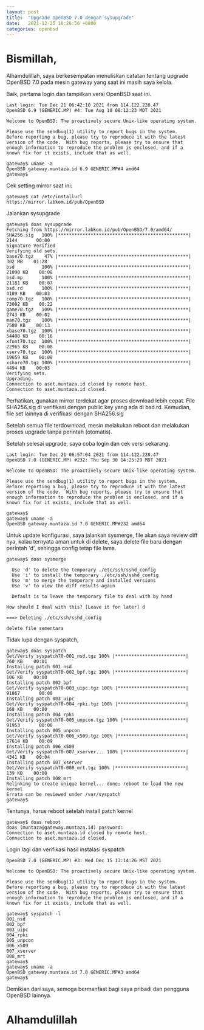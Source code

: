 ```yaml
---
layout: post
title:  "Upgrade OpenBSD 7.0 dengan sysupgrade"
date:   2021-12-25 10:26:56 +0800
categories: openbsd
---
```


# Bismillah,

Alhamdulillah, saya berkesempatan menuliskan catatan tentang upgrade OpenBSD 7.0 
pada mesin gateway yang saat ini masih saya kelola.

Baik, pertama login dan tampilkan versi OpenBSD saat ini.


```text
Last login: Tue Dec 21 06:42:10 2021 from 114.122.228.47
OpenBSD 6.9 (GENERIC.MP) #4: Tue Aug 10 08:12:23 MDT 2021

Welcome to OpenBSD: The proactively secure Unix-like operating system.

Please use the sendbug(1) utility to report bugs in the system.
Before reporting a bug, please try to reproduce it with the latest
version of the code.  With bug reports, please try to ensure that
enough information to reproduce the problem is enclosed, and if a
known fix for it exists, include that as well.

gateway$ uname -a                                                   
OpenBSD gateway.muntaza.id 6.9 GENERIC.MP#4 amd64
gateway$ 
```

Cek setting mirror saat ini:

```text
gateway$ cat /etc/installurl                                                      
https://mirror.labkom.id/pub/OpenBSD
```

Jalankan sysupgrade


```text
gateway$ doas sysupgrade                   
Fetching from https://mirror.labkom.id/pub/OpenBSD/7.0/amd64/
SHA256.sig   100% |************************************************|  2144       00:00    
Signature Verified
Verifying old sets.
base70.tgz    47% |************************************************|   302 MB    01:28    
bsd          100% |************************************************| 21090 KB    00:08    
bsd.mp       100% |************************************************| 21181 KB    00:07    
bsd.rd       100% |************************************************|  4109 KB    00:03    
comp70.tgz   100% |************************************************| 73002 KB    00:22    
game70.tgz   100% |************************************************|  2743 KB    00:02    
man70.tgz    100% |************************************************|  7580 KB    00:13    
xbase70.tgz  100% |************************************************| 54408 KB    00:16    
xfont70.tgz  100% |************************************************| 22965 KB    00:08    
xserv70.tgz  100% |************************************************| 19659 KB    00:08    
xshare70.tgz 100% |************************************************|  4494 KB    00:03    
Verifying sets.
Upgrading.
Connection to aset.muntaza.id closed by remote host.
Connection to aset.muntaza.id closed.
```

Perhatikan, gunakan mirror terdekat agar proses download lebih cepat. File SHA256.sig di verifikasi dengan public key yang ada di bsd.rd. Kemudian, file set lainnya di verifikasi dengan SHA256.sig

Setelah semua file terdownload, mesin melakukan reboot dan melakukan proses upgrade tanpa perintah (otomatis).

Setelah selesai upgrade, saya coba login dan cek versi sekarang.



```text
Last login: Tue Dec 21 06:57:04 2021 from 114.122.228.47
OpenBSD 7.0 (GENERIC.MP) #232: Thu Sep 30 14:25:29 MDT 2021

Welcome to OpenBSD: The proactively secure Unix-like operating system.

Please use the sendbug(1) utility to report bugs in the system.
Before reporting a bug, please try to reproduce it with the latest
version of the code.  With bug reports, please try to ensure that
enough information to reproduce the problem is enclosed, and if a
known fix for it exists, include that as well.

gateway$ 
gateway$ uname -a                                                                                
OpenBSD gateway.muntaza.id 7.0 GENERIC.MP#232 amd64
```

Untuk update konfigurasi, saya jalankan sysmerge, file akan saya review diff nya, kalau
ternyata aman untuk di delete, saya delete file baru dengan perintah 'd', sehingga config
tetap file lama.

```text
gateway$ doas sysmerge 

  Use 'd' to delete the temporary ./etc/ssh/sshd_config
  Use 'i' to install the temporary ./etc/ssh/sshd_config
  Use 'm' to merge the temporary and installed versions
  Use 'v' to view the diff results again

  Default is to leave the temporary file to deal with by hand

How should I deal with this? [Leave it for later] d

===> Deleting ./etc/ssh/sshd_config

delete file sementara
```

Tidak lupa dengan syspatch,

```text
gateway$ doas syspatch        
Get/Verify syspatch70-001_nsd.tgz 100% |**************************|   760 KB    00:01    
Installing patch 001_nsd
Get/Verify syspatch70-002_bpf.tgz 100% |**************************|   106 KB    00:00    
Installing patch 002_bpf
Get/Verify syspatch70-003_uipc.tgz 100% |*************************| 91867       00:00    
Installing patch 003_uipc
Get/Verify syspatch70-004_rpki.tgz 100% |*************************|   168 KB    00:00    
Installing patch 004_rpki
Get/Verify syspatch70-005_unpcon.tgz 100% |***********************| 91953       00:00    
Installing patch 005_unpcon
Get/Verify syspatch70-006_x509.tgz 100% |*************************| 17614 KB    00:09    
Installing patch 006_x509
Get/Verify syspatch70-007_xserver... 100% |***********************|  4341 KB    00:04    
Installing patch 007_xserver
Get/Verify syspatch70-008_mrt.tgz 100% |**************************|   139 KB    00:00    
Installing patch 008_mrt
Relinking to create unique kernel... done; reboot to load the new kernel
Errata can be reviewed under /var/syspatch
gateway$ 
```


Tentunya, harus reboot setelah install patch kernel

```text
gateway$ doas reboot
doas (muntaza@gateway.muntaza.id) password: 
Connection to aset.muntaza.id closed by remote host.
Connection to aset.muntaza.id closed.
```

Login lagi dan verifikasi hasil instalasi syspatch


```text
OpenBSD 7.0 (GENERIC.MP) #3: Wed Dec 15 13:14:26 MST 2021

Welcome to OpenBSD: The proactively secure Unix-like operating system.

Please use the sendbug(1) utility to report bugs in the system.
Before reporting a bug, please try to reproduce it with the latest
version of the code.  With bug reports, please try to ensure that
enough information to reproduce the problem is enclosed, and if a
known fix for it exists, include that as well.

gateway$ syspatch -l                                                                               
001_nsd
002_bpf
003_uipc
004_rpki
005_unpcon
006_x509
007_xserver
008_mrt
gateway$ 
gateway$ uname -a                                                                                  
OpenBSD gateway.muntaza.id 7.0 GENERIC.MP#3 amd64
gateway$
```

Demikian dari saya, semoga bermanfaat bagi saya pribadi dan pengguna OpenBSD lainnya.


# Alhamdulillah
